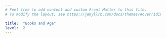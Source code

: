 ```yaml
---
# Feel free to add content and custom Front Matter to this file.
# To modify the layout, see https://jekyllrb.com/docs/themes/#overriding-theme-defaults

title:  "Books and Age"
level:  2
---
```


<script src="https://d3js.org/d3.v6.min.js" defer></script>
<script src="https://d3js.org/d3-scale.v3.min.js" defer></script>
<script src="js/companion_chart_3-1-1_books-per-year_agegroups.js" defer></script>

<div class="chart" id="chart_3-1-1_books-per-year_agegroups_mean"></div>
<div class="chart" id="chart_3-1-1_books-per-year_agegroups_hist"></div>
